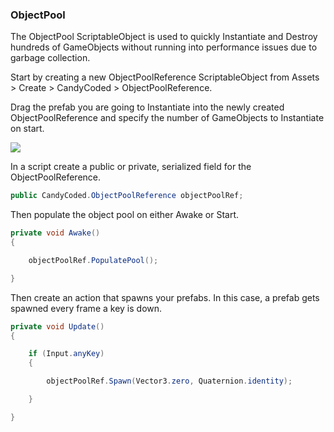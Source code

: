 ### ObjectPool

The ObjectPool ScriptableObject is used to quickly Instantiate and Destroy hundreds of GameObjects without running into performance issues due to garbage collection.

Start by creating a new ObjectPoolReference ScriptableObject from Assets > Create > CandyCoded > ObjectPoolReference.

Drag the prefab you are going to Instantiate into the newly created ObjectPoolReference and specify the number of GameObjects to Instantiate on start.

![](https://i.imgur.com/2cUdZZ0.png)

In a script create a public or private, serialized field for the ObjectPoolReference.

```csharp
public CandyCoded.ObjectPoolReference objectPoolRef;
```

Then populate the object pool on either Awake or Start.

```csharp
private void Awake()
{

    objectPoolRef.PopulatePool();

}
```

Then create an action that spawns your prefabs. In this case, a prefab gets spawned every frame a key is down.

```csharp
private void Update()
{

    if (Input.anyKey)
    {

        objectPoolRef.Spawn(Vector3.zero, Quaternion.identity);

    }

}
```
